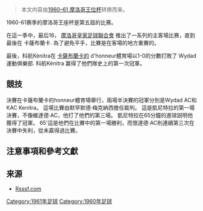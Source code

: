 > 本文内容由[1960–61 摩洛哥王位杯](https://zh.wikipedia.org/wiki/1960–61_摩洛哥王位杯)转换而来。


1960-61赛季的摩洛哥王座杯是第五屆的比赛。

在這一季中，最后16， [摩洛哥皇家足球聯合會](https://zh.wikipedia.org/wiki/摩洛哥皇家足球協會 "wikilink") 推出了一系列的主客場比赛，直到最後在 卡薩布蘭卡. 為了避免平手，比賽是在客場的地方重賽的。

最後，科航Kénitra在 [卡薩布蘭卡的](../Page/卡萨布兰卡.md "wikilink") d'honneur體育場以1-0的分數打敗了 Wydad運動俱樂部. 科航Kénitra 赢得了他們隊史上的第一次冠軍。

## 競技

決賽在卡薩布蘭卡的honneur體育場舉行，兩場半決賽的冠軍分別是Wydad AC和KAC Kenitra。 這場比賽由默罕默德·梅克納西擔任裁判。 這是凱尼特拉的第一場決賽，不像維達德·AC，他打了他們的第三場。 凱尼特拉在65分鐘的進球説明他獲得了冠軍。 65'這是他們在比賽中的第一場勝利，而懷達德·AC則連續第三次在決賽中失利，從未贏得過比賽。

## 注意事項和參考文獻

## 来源

  - [Rsssf.com](http://www.rsssf.com/tablesm/maro61.html)

[Category:1961年足球](https://zh.wikipedia.org/wiki/Category:1961年足球 "wikilink") [Category:1960年足球](https://zh.wikipedia.org/wiki/Category:1960年足球 "wikilink")